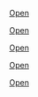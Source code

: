 <a href="Apple_nav">Open</a> <br>

<a href="Apple_nav">Open</a> <br>

<a href="Apple_nav">Open</a> <br>

<a href="Apple_nav">Open</a> <br>

<a href="Apple_nav">Open</a> <br>


